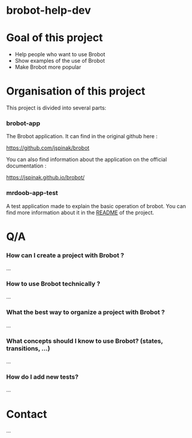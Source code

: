 # brobot-help-dev

# Goal of this project
- Help people who want to use Brobot
- Show examples of the use of Brobot
- Make Brobot more popular


# Organisation of this project
This project is divided into several parts:
### brobot-app
The Brobot application. It can find in the original github here :

https://github.com/jspinak/brobot

You can also find information about the application on the
official documentation : 

https://jspinak.github.io/brobot/ 


### mrdoob-app-test
A test application made to explain the basic operation of brobot.
You can find more information about it in the
[README](https://github.com/brobot-help-dev/brobot-help-dev/blob/main/mrdoob-app-test/README.md) of the project.

# Q/A
### How can I create a project with Brobot ?
...

### How to use Brobot technically ?
...

### What the best way to organize a project with Brobot ?
...

### What concepts should I know to use Brobot? (states, transitions, ...)
...

### How do I add new tests?
...

# Contact
...